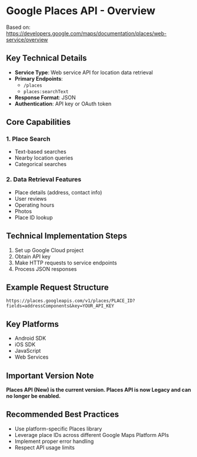 # Google Places API - Overview

Based on: https://developers.google.com/maps/documentation/places/web-service/overview

## Key Technical Details
- **Service Type**: Web service API for location data retrieval
- **Primary Endpoints**: 
  - `/places`
  - `places:searchText`
- **Response Format**: JSON
- **Authentication**: API key or OAuth token

## Core Capabilities

### 1. Place Search
- Text-based searches
- Nearby location queries
- Categorical searches

### 2. Data Retrieval Features
- Place details (address, contact info)
- User reviews
- Operating hours
- Photos
- Place ID lookup

## Technical Implementation Steps
1. Set up Google Cloud project
2. Obtain API key
3. Make HTTP requests to service endpoints
4. Process JSON responses

## Example Request Structure
```
https://places.googleapis.com/v1/places/PLACE_ID?fields=addressComponents&key=YOUR_API_KEY
```

## Key Platforms
- Android SDK
- iOS SDK
- JavaScript
- Web Services

## Important Version Note
**Places API (New) is the current version. Places API is now Legacy and can no longer be enabled.**

## Recommended Best Practices
- Use platform-specific Places library
- Leverage place IDs across different Google Maps Platform APIs
- Implement proper error handling
- Respect API usage limits